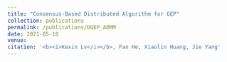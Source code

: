 ```yaml
---
title: "Consensus-Based Distributed Algorithm for GEP"
collection: publications
permalink: /publications/DGEP_ADMM
date: 2021-05-18
venue: 
citation: '<b><i>Kexin Lv</i></b>, Fan He, Xiaolin Huang, Jie Yang'
---
```



